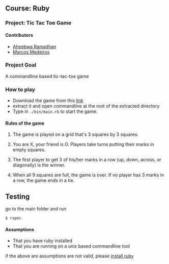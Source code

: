 ## Course: Ruby
### Project: Tic Tac Toe Game

#### Contributors
* [Aheebwa Ramadhan](https://github.com/raheebwa)
* [Marcos Medeiros](https://github.com/marcos-medeiros)


### Project Goal

A commandline based tic-tac-toe game

### How to play

- Download the game from this [link](https://github.com/marcos-medeiros/tic-tac-toe/archive/master.zip)
- extract it and open commandline at the root of the extracted directory
- Type in `./bin/main.rb` to start the game.

#### Rules of the game

1. The game is played on a grid that's 3 squares by 3 squares.

2. You are X, your friend is O. Players take turns putting their marks in empty squares.

3. The first player to get 3 of his/her marks in a row (up, down, across, or diagonally) is the winner.

4. When all 9 squares are full, the game is over. If no player has 3 marks in a row, the game ends in a tie.

## Testing
go to the main folder and run 
```console
$ rspec
```

#### Assumptions
- That you have ruby installed
- That you are running on a unix based commandline tool

if the above are assumptions are not valid, please [install ruby](https://www.ruby-lang.org/en/documentation/installation/) 

